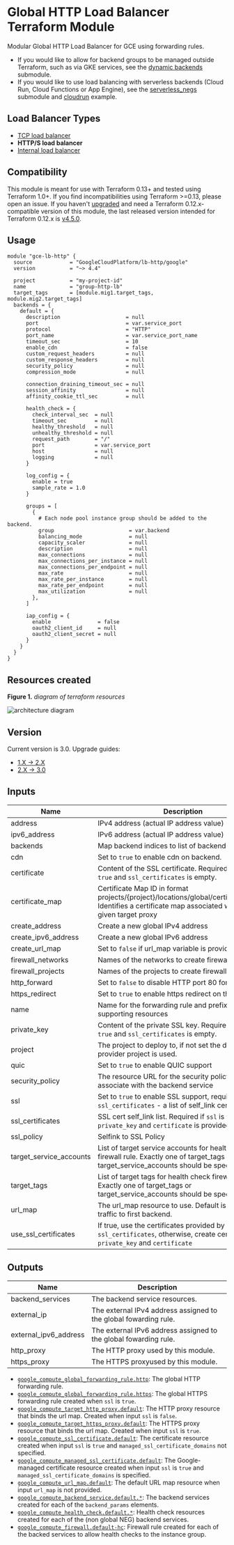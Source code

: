 # Global HTTP Load Balancer Terraform Module
Modular Global HTTP Load Balancer for GCE using forwarding rules.


- If you would like to allow for backend groups to be managed outside Terraform,
  such as via GKE services, see the [dynamic
  backends](./modules/dynamic_backends) submodule.
- If you would like to use load balancing with serverless backends (Cloud Run,
  Cloud Functions or App Engine), see the
  [serverless_negs](./modules/serverless_negs) submodule and
  [cloudrun](./examples/cloudrun) example.



## Load Balancer Types

- [TCP load balancer](https://github.com/terraform-google-modules/terraform-google-lb)
- **HTTP/S load balancer**
- [Internal load balancer](https://github.com/terraform-google-modules/terraform-google-lb-internal)

## Compatibility

This module is meant for use with Terraform 0.13+ and tested using Terraform 1.0+. If you find incompatibilities using Terraform >=0.13, please open an issue. If you haven't
[upgraded](https://www.terraform.io/upgrade-guides/0-13.html) and need a Terraform
0.12.x-compatible version of this module, the last released version
intended for Terraform 0.12.x is [v4.5.0](https://registry.terraform.io/modules/GoogleCloudPlatform/lb-http/google/4.5.0).

## Usage

```HCL
module "gce-lb-http" {
  source            = "GoogleCloudPlatform/lb-http/google"
  version           = "~> 4.4"

  project           = "my-project-id"
  name              = "group-http-lb"
  target_tags       = [module.mig1.target_tags, module.mig2.target_tags]
  backends = {
    default = {
      description                     = null
      port                            = var.service_port
      protocol                        = "HTTP"
      port_name                       = var.service_port_name
      timeout_sec                     = 10
      enable_cdn                      = false
      custom_request_headers          = null
      custom_response_headers         = null
      security_policy                 = null
      compression_mode                = null

      connection_draining_timeout_sec = null
      session_affinity                = null
      affinity_cookie_ttl_sec         = null

      health_check = {
        check_interval_sec  = null
        timeout_sec         = null
        healthy_threshold   = null
        unhealthy_threshold = null
        request_path        = "/"
        port                = var.service_port
        host                = null
        logging             = null
      }

      log_config = {
        enable = true
        sample_rate = 1.0
      }

      groups = [
        {
          # Each node pool instance group should be added to the backend.
          group                        = var.backend
          balancing_mode               = null
          capacity_scaler              = null
          description                  = null
          max_connections              = null
          max_connections_per_instance = null
          max_connections_per_endpoint = null
          max_rate                     = null
          max_rate_per_instance        = null
          max_rate_per_endpoint        = null
          max_utilization              = null
        },
      ]

      iap_config = {
        enable               = false
        oauth2_client_id     = null
        oauth2_client_secret = null
      }
    }
  }
}
```


## Resources created

**Figure 1.** _diagram of terraform resources_

![architecture diagram](/diagram.png)

## Version

Current version is 3.0. Upgrade guides:

- [1.X -> 2.X](https://www.terraform.io/upgrade-guides/0-12.html)
- [2.X -> 3.0](/docs/upgrading-v2.0.0-v3.0.0.md)

<!-- BEGINNING OF PRE-COMMIT-TERRAFORM DOCS HOOK -->

## Inputs

| Name                    | Description                                                                                                                                |     Type     |  Default  | Required |
| ----------------------- | ------------------------------------------------------------------------------------------------------------------------------------------ | :----------: | :-------: | :------: |
| address                 | IPv4 address (actual IP address value)                                                                                                     |    string    | `"null"`  |    no    |
| ipv6_address            | IPv6 address (actual IP address value)                                                                                                     |    string    | `"null"`  |    no    |
| backends                | Map backend indices to list of backend maps.                                                                                               |    object    |    n/a    |   yes    |
| cdn                     | Set to `true` to enable cdn on backend.                                                                                                    |     bool     | `"false"` |    no    |
| certificate             | Content of the SSL certificate. Required if `ssl` is `true` and `ssl_certificates` is empty.                                               |    string    | `"null"`  |    no    |
| certificate\_map        | Certificate Map ID in format projects/{project}/locations/global/certificateMaps/. Identifies a certificate map associated with the given target proxy | `string` | `null` | no |
| create_address          | Create a new global IPv4 address                                                                                                           |     bool     | `"true"`  |    no    |
| create_ipv6_address     | Create a new global IPv6 address                                                                                                           |     bool     | `"true"`  |    no    |
| create_url_map          | Set to `false` if url_map variable is provided.                                                                                            |     bool     | `"true"`  |    no    |
| firewall_networks       | Names of the networks to create firewall rules in                                                                                          | list(string) | `<list>`  |    no    |
| firewall_projects       | Names of the projects to create firewall rules in                                                                                          | list(string) | `<list>`  |    no    |
| http_forward            | Set to `false` to disable HTTP port 80 forward                                                                                             |     bool     | `"true"`  |    no    |
| https_redirect          | Set to `true` to enable https redirect on the lb.                                                                                          |     bool     | `"false"` |    no    |
| name                    | Name for the forwarding rule and prefix for supporting resources                                                                           |    string    |    n/a    |   yes    |
| private_key             | Content of the private SSL key. Required if `ssl` is `true` and `ssl_certificates` is empty.                                               |    string    | `"null"`  |    no    |
| project                 | The project to deploy to, if not set the default provider project is used.                                                                 |    string    |    n/a    |   yes    |
| quic                    | Set to `true` to enable QUIC support                                                                                                       |     bool     | `"false"` |    no    |
| security_policy         | The resource URL for the security policy to associate with the backend service                                                             |    string    | `"null"`  |    no    |
| ssl                     | Set to `true` to enable SSL support, requires variable `ssl_certificates` - a list of self_link certs                                      |     bool     | `"false"` |    no    |
| ssl_certificates        | SSL cert self_link list. Required if `ssl` is `true` and no `private_key` and `certificate` is provided.                                   | list(string) | `<list>`  |    no    |
| ssl_policy              | Selfink to SSL Policy                                                                                                                      |    string    | `"null"`  |    no    |
| target_service_accounts | List of target service accounts for health check firewall rule. Exactly one of target_tags or target_service_accounts should be specified. | list(string) | `<list>`  |    no    |
| target_tags             | List of target tags for health check firewall rule. Exactly one of target_tags or target_service_accounts should be specified.             | list(string) | `<list>`  |    no    |
| url_map                 | The url_map resource to use. Default is to send all traffic to first backend.                                                              |    string    | `"null"`  |    no    |
| use_ssl_certificates    | If true, use the certificates provided by `ssl_certificates`, otherwise, create cert from `private_key` and `certificate`                  |     bool     | `"false"` |    no    |

## Outputs

| Name                  | Description                                                      |
| --------------------- | ---------------------------------------------------------------- |
| backend_services      | The backend service resources.                                   |
| external_ip           | The external IPv4 address assigned to the global fowarding rule. |
| external_ipv6_address | The external IPv6 address assigned to the global fowarding rule. |
| http_proxy            | The HTTP proxy used by this module.                              |
| https_proxy           | The HTTPS proxyused by this module.                              |

<!-- END OF PRE-COMMIT-TERRAFORM DOCS HOOK -->

- [`google_compute_global_forwarding_rule.http`](https://www.terraform.io/docs/providers/google/r/compute_global_forwarding_rule.html): The global HTTP forwarding rule.
- [`google_compute_global_forwarding_rule.https`](https://www.terraform.io/docs/providers/google/r/compute_global_forwarding_rule.html): The global HTTPS forwarding rule created when `ssl` is `true`.
- [`google_compute_target_http_proxy.default`](https://www.terraform.io/docs/providers/google/r/compute_target_http_proxy.html): The HTTP proxy resource that binds the url map. Created when input `ssl` is `false`.
- [`google_compute_target_https_proxy.default`](https://www.terraform.io/docs/providers/google/r/compute_target_https_proxy.html): The HTTPS proxy resource that binds the url map. Created when input `ssl` is `true`.
- [`google_compute_ssl_certificate.default`](https://www.terraform.io/docs/providers/google/r/compute_ssl_certificate.html): The certificate resource created when input `ssl` is `true` and `managed_ssl_certificate_domains` not specified.
- [`google_compute_managed_ssl_certificate.default`](https://www.terraform.io/docs/providers/google/r/compute_managed_ssl_certificate.html): The Google-managed certificate resource created when input `ssl` is `true` and `managed_ssl_certificate_domains` is specified.
- [`google_compute_url_map.default`](https://www.terraform.io/docs/providers/google/r/compute_url_map.html): The default URL map resource when input `url_map` is not provided.
- [`google_compute_backend_service.default.*`](https://www.terraform.io/docs/providers/google/r/compute_backend_service.html): The backend services created for each of the `backend_params` elements.
- [`google_compute_health_check.default.*`](https://www.terraform.io/docs/providers/google/r/compute_health_check.html):
  Health check resources created for each of the (non global NEG) backend services.
- [`google_compute_firewall.default-hc`](https://www.terraform.io/docs/providers/google/r/compute_firewall.html): Firewall rule created for each of the backed services to allow health checks to the instance group.

